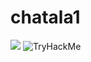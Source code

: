 # chatala1
<img src="https://www.hackthebox.com/badge/image/1108533">&nbsp;<img src="https://tryhackme-badges.s3.amazonaws.com/Hom.Tanks.png" alt="TryHackMe">


